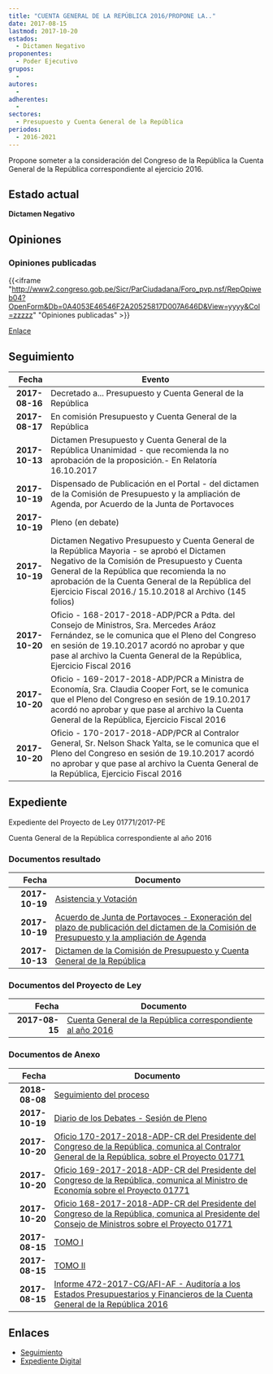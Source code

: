```yaml
---
title: "CUENTA GENERAL DE LA REPÚBLICA 2016/PROPONE LA.."
date: 2017-08-15
lastmod: 2017-10-20
estados: 
  - Dictamen Negativo
proponentes: 
  - Poder Ejecutivo
grupos: 
  - 
autores: 
  - 
adherentes: 
  - 
sectores: 
  - Presupuesto y Cuenta General de la República
periodos: 
  - 2016-2021
---
```


Propone someter a la consideración del Congreso de la República la Cuenta General de la República correspondiente al ejercicio 2016.


## Estado actual

**Dictamen Negativo**

## Opiniones

### Opiniones publicadas

{{<iframe "http://www2.congreso.gob.pe/Sicr/ParCiudadana/Foro_pvp.nsf/RepOpiweb04?OpenForm&Db=0A4053E46546F2A20525817D007A646D&View=yyyy&Col=zzzzz" "Opiniones publicadas" >}}

[Enlace](http://www2.congreso.gob.pe/Sicr/ParCiudadana/Foro_pvp.nsf/RepOpiweb04?OpenForm&Db=0A4053E46546F2A20525817D007A646D&View=yyyy&Col=zzzzz)

## Seguimiento

| Fecha | Evento |
|------:|--------|
| **2017-08-16** | Decretado a... Presupuesto y Cuenta General de la República|
| **2017-08-17** | En comisión Presupuesto y Cuenta General de la República|
| **2017-10-13** | Dictamen Presupuesto y Cuenta General de la República Unanimidad - que recomienda la no aprobación de la proposición.- En Relatoría 16.10.2017|
| **2017-10-19** | Dispensado de Publicación en el Portal - del dictamen de la Comisión de Presupuesto y la ampliación de Agenda, por Acuerdo de la Junta de Portavoces|
| **2017-10-19** | Pleno (en debate)|
| **2017-10-19** | Dictamen Negativo Presupuesto y Cuenta General de la República Mayoria - se aprobó el Dictamen Negativo de la Comisión de Presupuesto y Cuenta General de la República que recomienda la no aprobación de la Cuenta General de la República del Ejercicio Fiscal 2016./ 15.10.2018 al Archivo (145 folios)|
| **2017-10-20** | Oficio - 168-2017-2018-ADP/PCR a Pdta. del Consejo de Ministros, Sra. Mercedes Aráoz Fernández, se le comunica que el Pleno del Congreso en sesión de 19.10.2017 acordó no aprobar y que pase al archivo la Cuenta General de la República, Ejercicio Fiscal 2016|
| **2017-10-20** | Oficio - 169-2017-2018-ADP/PCR a Ministra de Economía, Sra. Claudia Cooper Fort, se le comunica que el Pleno del Congreso en sesión de 19.10.2017 acordó no aprobar y que pase al archivo la Cuenta General de la República, Ejercicio Fiscal 2016|
| **2017-10-20** | Oficio - 170-2017-2018-ADP/PCR al Contralor General, Sr. Nelson Shack Yalta, se le comunica que el Pleno del Congreso en sesión de 19.10.2017 acordó no aprobar y que pase al archivo la Cuenta General de la República, Ejercicio Fiscal 2016|


## Expediente

Expediente del Proyecto de Ley 01771/2017-PE

Cuenta General de la República correspondiente al año 2016


### Documentos resultado

| Fecha | Documento |
|------:|--------|
| **2017-10-19** | [Asistencia y Votación](http://www.leyes.congreso.gob.pe/Documentos/2016_2021/Asistencia_y_Votacion/Proyectos_de_Ley/AV0177120171019.pdf) |
| **2017-10-19** | [Acuerdo de Junta de Portavoces - Exoneración del plazo de publicación del dictamen de la Comisión de Presupuesto y la ampliación de Agenda](http://www.leyes.congreso.gob.pe/Documentos/2016_2021/Acuerdos/Junta_Portavoces/AJP0177120171019.pdf) |
| **2017-10-13** | [Dictamen de la Comisión de Presupuesto y Cuenta General de la República](http://www.leyes.congreso.gob.pe/Documentos/2016_2021/Dictamenes/Proyectos_de_Ley/01771DC17MAY20171013_.pdf) |

### Documentos del Proyecto de Ley

| Fecha | Documento |
|------:|--------|
| **2017-08-15** | [Cuenta General de la República correspondiente al año 2016](http://www.leyes.congreso.gob.pe/Documentos/2016_2021/Proyectos_de_Ley_y_de_Resoluciones_Legislativas/PL0177120170815.pdf) |

### Documentos de Anexo

| Fecha | Documento |
|------:|--------|
| **2018-08-08** | [Seguimiento del proceso](http://www.leyes.congreso.gob.pe/Documentos/2016_2021/Seguimiento_de_Proyectos_de_Ley/01771PL20180808.pdf) |
| **2017-10-19** | [Diario de los Debates - Sesión de Pleno](http://www2.congreso.gob.pe/Sicr/DiarioDebates/Publicad.nsf/SesionesPleno/05256D6E0073DFE9052581BF0062E6CB/$FILE/PLO-2017-16.pdf) |
| **2017-10-20** | [Oficio 170-2017-2018-ADP-CR del Presidente del Congreso de la República, comunica al Contralor General de la República, sobre el Proyecto 01771](http://www.leyes.congreso.gob.pe/Documentos/2016_2021/Oficios/Presidencia_del_Congreso/OFICIO-170-2017-2018-ADP-PCR.pdf) |
| **2017-10-20** | [Oficio 169-2017-2018-ADP-CR del Presidente del Congreso de la República, comunica al Ministro de Economía sobre el Proyecto 01771](http://www.leyes.congreso.gob.pe/Documentos/2016_2021/Oficios/Presidencia_del_Congreso/OFICIO-169-2017-2018-ADP-PCR.pdf) |
| **2017-10-20** | [Oficio 168-2017-2018-ADP-CR del Presidente del Congreso de la República, comunica al Presidente del Consejo de Ministros sobre el Proyecto 01771](http://www.leyes.congreso.gob.pe/Documentos/2016_2021/Oficios/Presidencia_del_Congreso/OFICIO-168-2017-2018-ADP-CR.pdf) |
| **2017-08-15** | [TOMO I](http://www.leyes.congreso.gob.pe/Documentos/2016_2021/Proyectos_de_Ley_y_de_Resoluciones_Legislativas/Anexos/TOMO-I..pdf) |
| **2017-08-15** | [TOMO II](http://www.leyes.congreso.gob.pe/Documentos/2016_2021/Proyectos_de_Ley_y_de_Resoluciones_Legislativas/Anexos/TOMO-II..pdf) |
| **2017-08-15** | [Informe 472-2017-CG/AFI-AF - Auditoría a los Estados Presupuestarios y Financieros de la Cuenta General de la República 2016](http://www.leyes.congreso.gob.pe/Documentos/2016_2021/Proyectos_de_Ley_y_de_Resoluciones_Legislativas/Anexos/INF-472-2017-CG-AFI-AF_..pdf) |

## Enlaces 

- [Seguimiento](http://www2.congreso.gob.pe/Sicr/TraDocEstProc/CLProLey2016.nsf/f7fff46988ca05b1052578e100829cc7/7cf77fe10cfe3b260525817d005f2f34?OpenDocument)
- [Expediente Digital](http://www2.congreso.gob.pe/Sicr/TraDocEstProc/CLProLey2016.nsf/f7fff46988ca05b1052578e100829cc7/7cf77fe10cfe3b260525817d005f2f34?OpenDocument&Click=05257FB7005EB655.eb71d0cf91d8294e05256cdf006b5706/$Body/0.1C6C)

